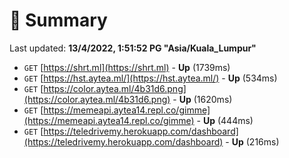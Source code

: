 # 📖 Summary
Last updated: **13/4/2022, 1:51:52 PG "Asia/Kuala_Lumpur"**

- `GET` [https://shrt.ml](https://shrt.ml) - **Up** (1739ms)
- `GET` [https://hst.aytea.ml/](https://hst.aytea.ml/) - **Up** (534ms)
- `GET` [https://color.aytea.ml/4b31d6.png](https://color.aytea.ml/4b31d6.png) - **Up** (1620ms)
- `GET` [https://memeapi.aytea14.repl.co/gimme](https://memeapi.aytea14.repl.co/gimme) - **Up** (444ms)
- `GET` [https://teledrivemy.herokuapp.com/dashboard](https://teledrivemy.herokuapp.com/dashboard) - **Up** (216ms)
